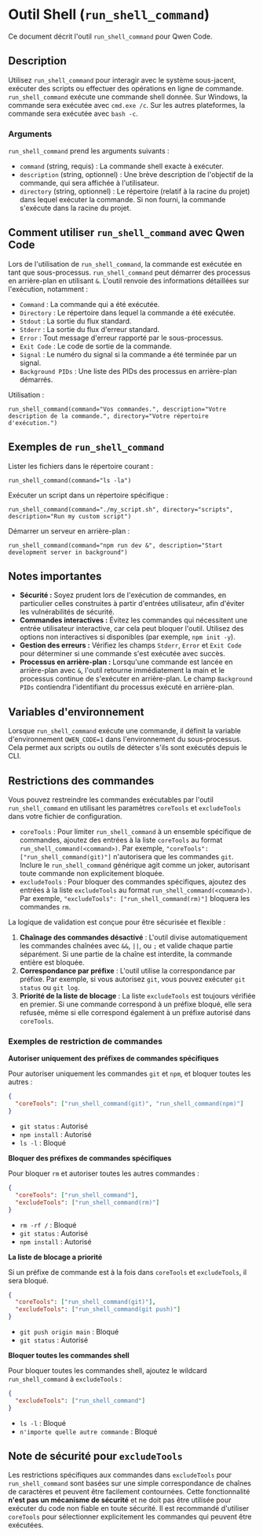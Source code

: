 # Outil Shell (`run_shell_command`)

Ce document décrit l'outil `run_shell_command` pour Qwen Code.

## Description

Utilisez `run_shell_command` pour interagir avec le système sous-jacent, exécuter des scripts ou effectuer des opérations en ligne de commande. `run_shell_command` exécute une commande shell donnée. Sur Windows, la commande sera exécutée avec `cmd.exe /c`. Sur les autres plateformes, la commande sera exécutée avec `bash -c`.

### Arguments

`run_shell_command` prend les arguments suivants :

- `command` (string, requis) : La commande shell exacte à exécuter.
- `description` (string, optionnel) : Une brève description de l'objectif de la commande, qui sera affichée à l'utilisateur.
- `directory` (string, optionnel) : Le répertoire (relatif à la racine du projet) dans lequel exécuter la commande. Si non fourni, la commande s'exécute dans la racine du projet.

## Comment utiliser `run_shell_command` avec Qwen Code

Lors de l'utilisation de `run_shell_command`, la commande est exécutée en tant que sous-processus. `run_shell_command` peut démarrer des processus en arrière-plan en utilisant `&`. L'outil renvoie des informations détaillées sur l'exécution, notamment :

- `Command` : La commande qui a été exécutée.
- `Directory` : Le répertoire dans lequel la commande a été exécutée.
- `Stdout` : La sortie du flux standard.
- `Stderr` : La sortie du flux d'erreur standard.
- `Error` : Tout message d'erreur rapporté par le sous-processus.
- `Exit Code` : Le code de sortie de la commande.
- `Signal` : Le numéro du signal si la commande a été terminée par un signal.
- `Background PIDs` : Une liste des PIDs des processus en arrière-plan démarrés.

Utilisation :

```
run_shell_command(command="Vos commandes.", description="Votre description de la commande.", directory="Votre répertoire d'exécution.")
```

## Exemples de `run_shell_command`

Lister les fichiers dans le répertoire courant :

```
run_shell_command(command="ls -la")
```

Exécuter un script dans un répertoire spécifique :

```
run_shell_command(command="./my_script.sh", directory="scripts", description="Run my custom script")
```

Démarrer un serveur en arrière-plan :

```
run_shell_command(command="npm run dev &", description="Start development server in background")
```

## Notes importantes

- **Sécurité :** Soyez prudent lors de l'exécution de commandes, en particulier celles construites à partir d'entrées utilisateur, afin d'éviter les vulnérabilités de sécurité.
- **Commandes interactives :** Évitez les commandes qui nécessitent une entrée utilisateur interactive, car cela peut bloquer l'outil. Utilisez des options non interactives si disponibles (par exemple, `npm init -y`).
- **Gestion des erreurs :** Vérifiez les champs `Stderr`, `Error` et `Exit Code` pour déterminer si une commande s'est exécutée avec succès.
- **Processus en arrière-plan :** Lorsqu'une commande est lancée en arrière-plan avec `&`, l'outil retourne immédiatement la main et le processus continue de s'exécuter en arrière-plan. Le champ `Background PIDs` contiendra l'identifiant du processus exécuté en arrière-plan.

## Variables d'environnement

Lorsque `run_shell_command` exécute une commande, il définit la variable d'environnement `QWEN_CODE=1` dans l'environnement du sous-processus. Cela permet aux scripts ou outils de détecter s'ils sont exécutés depuis le CLI.

## Restrictions des commandes

Vous pouvez restreindre les commandes exécutables par l'outil `run_shell_command` en utilisant les paramètres `coreTools` et `excludeTools` dans votre fichier de configuration.

- `coreTools` : Pour limiter `run_shell_command` à un ensemble spécifique de commandes, ajoutez des entrées à la liste `coreTools` au format `run_shell_command(<command>)`. Par exemple, `"coreTools": ["run_shell_command(git)"]` n'autorisera que les commandes `git`. Inclure le `run_shell_command` générique agit comme un joker, autorisant toute commande non explicitement bloquée.
- `excludeTools` : Pour bloquer des commandes spécifiques, ajoutez des entrées à la liste `excludeTools` au format `run_shell_command(<command>)`. Par exemple, `"excludeTools": ["run_shell_command(rm)"]` bloquera les commandes `rm`.

La logique de validation est conçue pour être sécurisée et flexible :

1. **Chaînage des commandes désactivé** : L'outil divise automatiquement les commandes chaînées avec `&&`, `||`, ou `;` et valide chaque partie séparément. Si une partie de la chaîne est interdite, la commande entière est bloquée.
2. **Correspondance par préfixe** : L'outil utilise la correspondance par préfixe. Par exemple, si vous autorisez `git`, vous pouvez exécuter `git status` ou `git log`.
3. **Priorité de la liste de blocage** : La liste `excludeTools` est toujours vérifiée en premier. Si une commande correspond à un préfixe bloqué, elle sera refusée, même si elle correspond également à un préfixe autorisé dans `coreTools`.

### Exemples de restriction de commandes

**Autoriser uniquement des préfixes de commandes spécifiques**

Pour autoriser uniquement les commandes `git` et `npm`, et bloquer toutes les autres :

```json
{
  "coreTools": ["run_shell_command(git)", "run_shell_command(npm)"]
}
```

- `git status` : Autorisé
- `npm install` : Autorisé
- `ls -l` : Bloqué

**Bloquer des préfixes de commandes spécifiques**

Pour bloquer `rm` et autoriser toutes les autres commandes :

```json
{
  "coreTools": ["run_shell_command"],
  "excludeTools": ["run_shell_command(rm)"]
}
```

- `rm -rf /` : Bloqué
- `git status` : Autorisé
- `npm install` : Autorisé

**La liste de blocage a priorité**

Si un préfixe de commande est à la fois dans `coreTools` et `excludeTools`, il sera bloqué.

```json
{
  "coreTools": ["run_shell_command(git)"],
  "excludeTools": ["run_shell_command(git push)"]
}
```

- `git push origin main` : Bloqué
- `git status` : Autorisé

**Bloquer toutes les commandes shell**

Pour bloquer toutes les commandes shell, ajoutez le wildcard `run_shell_command` à `excludeTools` :

```json
{
  "excludeTools": ["run_shell_command"]
}
```

- `ls -l` : Bloqué
- `n'importe quelle autre commande` : Bloqué

## Note de sécurité pour `excludeTools`

Les restrictions spécifiques aux commandes dans `excludeTools` pour `run_shell_command` sont basées sur une simple correspondance de chaînes de caractères et peuvent être facilement contournées. Cette fonctionnalité **n'est pas un mécanisme de sécurité** et ne doit pas être utilisée pour exécuter du code non fiable en toute sécurité. Il est recommandé d'utiliser `coreTools` pour sélectionner explicitement les commandes qui peuvent être exécutées.